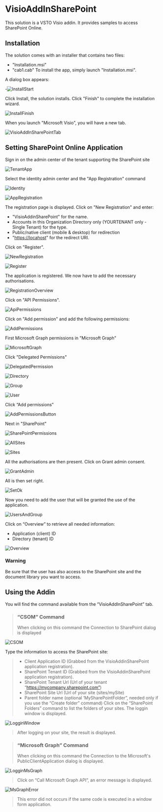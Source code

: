 # VisioAddInSharePoint
   This solution is a VSTO Visio addin.
   It provides samples to access SharePoint Online.
## Installation
The solution comes with an installer that contains two files:
- "Installation.msi"
- "cab1.cab"
To install the app, simply launch "Installation.msi".

A dialog box appears:

-![InstallStart](https://github.com/MichelLaplane/VisioAddInSharePoint/blob/master/VisioAddInSharePoint/Readme/InstallStart.png)

Click Install, the solution installs.
Click "Finish" to complete the installation wizard.

![InstallFinish](https://github.com/MichelLaplane/VisioAddInSharePoint/blob/master/VisioAddInSharePoint/Readme/InstallFinish.png)

When you launch "Microsoft Visio", you will have a new tab.

![VisioAddInSharePointTab](https://github.com/MichelLaplane/VisioAddInSharePoint/blob/master/VisioAddInSharePoint/Readme/VisioAddInSharePointTab.png)
## Setting SharePoint Online Application

Sign in on the admin center of the tenant supporting the SharePoint site

![TenantApp](https://github.com/MichelLaplane/VisioAddInSharePoint/blob/master/VisioAddInSharePoint/Readme/TenantApp.png)

Select the identity admin center and the "App Registration" command

![Identity](https://github.com/MichelLaplane/VisioAddInSharePoint/blob/master/VisioAddInSharePoint/Readme/Identity.png)

![AppRegistration](https://github.com/MichelLaplane/VisioAddInSharePoint/blob/master/VisioAddInSharePoint/Readme/AppRegistration.png)

The registration page is displayed.
Click on "New Registration" and enter:

- "VisioAddinSharePoint" for the name.
- Accounts in this Organization Directory only (YOURTENANT only - Single Tenant) for the type.
- Public/native client (mobile & desktop) for redirection
- "<https://locahost>" for the redirect URI.

Click on "Register".

![NewRegistration](https://github.com/MichelLaplane/VisioAddInSharePoint/blob/master/VisioAddInSharePoint/Readme/NewRegistration.png)

![Register](https://github.com/MichelLaplane/VisioAddInSharePoint/blob/master/VisioAddInSharePoint/Readme/Register.png)

The application is registered. We now have to add the necessary authorisations.

![RegistrationOverview](https://github.com/MichelLaplane/VisioAddInSharePoint/blob/master/VisioAddInSharePoint/Readme/RegistrationOverview.png)

Click on "API Permissions".

![ApiPermissions](https://github.com/MichelLaplane/VisioAddInSharePoint/blob/master/VisioAddInSharePoint/Readme/ApiPermissions.png)

Click on "Add permission" and add the following permissions:

![AddPermissions](https://github.com/MichelLaplane/VisioAddInSharePoint/blob/master/VisioAddInSharePoint/Readme/AddPermissions.png)

First Microsoft Graph permissions in "Microsoft Graph" 

![MicrosoftGraph](https://github.com/MichelLaplane/VisioAddInSharePoint/blob/master/VisioAddInSharePoint/Readme/MicrosoftGraph.png)

Click "Delegated Permissions"

![DelegatedPermission](https://github.com/MichelLaplane/VisioAddInSharePoint/blob/master/VisioAddInSharePoint/Readme/DelegatedPermission.png)

![Directory](https://github.com/MichelLaplane/VisioAddInSharePoint/blob/master/VisioAddInSharePoint/Readme/Directory.png)

![Group](https://github.com/MichelLaplane/VisioAddInSharePoint/blob/master/VisioAddInSharePoint/Readme/Group.png)

![User](https://github.com/MichelLaplane/VisioAddInSharePoint/blob/master/VisioAddInSharePoint/Readme/User.png)

Click “Add permissions” 

![AddPermissionsButton](https://github.com/MichelLaplane/VisioAddInSharePoint/blob/master/VisioAddInSharePoint/Readme/AddPermissionsButton.png)

Next in "SharePoint"

![SharePointPermissions](https://github.com/MichelLaplane/VisioAddInSharePoint/blob/master/VisioAddInSharePoint/Readme/SharePointPermissions.png)

![AllSites](https://github.com/MichelLaplane/VisioAddInSharePoint/blob/master/VisioAddInSharePoint/Readme/AllSites.png)

![Sites](https://github.com/MichelLaplane/VisioAddInSharePoint/blob/master/VisioAddInSharePoint/Readme/Sites.png)

All the authorisations are then present. Click on Grant admin consent.

![GrantAdmin](https://github.com/MichelLaplane/VisioAddInSharePoint/blob/master/VisioAddInSharePoint/Readme/GrantAdmin.png)

All is then set right.

![SetOk](https://github.com/MichelLaplane/VisioAddInSharePoint/blob/master/VisioAddInSharePoint/Readme/SetOk.png)

Now you need to add the user that will be granted the use of the application.

![UsersAndGroup](https://github.com/MichelLaplane/VisioAddInSharePoint/blob/master/VisioAddInSharePoint/Readme/UsersAndGroup.png)

Click on “Overview” to retrieve all needed information:
- Application (client) ID
- Directory (tenant) ID

![Overview](https://github.com/MichelLaplane/VisioAddInSharePoint/blob/master/VisioAddInSharePoint/Readme/Overview.png)

 ### Warning
 Be sure that the user has also access to the SharePoint site and the document library you want to access.
 ## Using the Addin
 You will find the command available from the “VisioAddInSharePoint” tab.
   >### “CSOM” Command
   >When clicking on this command the Connection to SharePoint dialog is displayed
>
   ![CSOM](https://github.com/MichelLaplane/VisioAddInSharePoint/blob/master/VisioAddInSharePoint/Readme/CSOM.png)
   
   Type the information to access the SharePoint site:
   >- Client Application ID (Grabbed from the VisioAddinSharePoint application registration).
>- SharePoint Tenant ID (Grabbed from the VisioAddinSharePoint application registration).
>- SharePoint Tenant Url (Url of your tenant “https://mycompany.sharepoint.com”)
>- SharePoint Site Url (Url of your site (sites/mySite)
>- Parent folder name (optional ‘MySharePointFolder”, needed only if you use the “Create folder” command)
>Click on the “SharePoint Folders” command to list the folders of your sites. The loggin window is displayed.

   ![LogginWindow](https://github.com/MichelLaplane/VisioAddInSharePoint/blob/master/VisioAddInSharePoint/Readme/LogginWindow.png)
   
   >After logging on your site, the result is displayed.
 
 >### “Microsoft Graph” Command
>When clicking on this command the Connection to the Microsoft's PublicClientApplication dialog is displayed.
>
   ![LogginMsGraph](https://github.com/MichelLaplane/VisioAddInSharePoint/blob/master/VisioAddInSharePoint/Readme/LogginMsGraph.png)
   
   >Click on “Call Microsoft Graph API”, an error message is displayed.
>
   ![MsGraphError](https://github.com/MichelLaplane/VisioAddInSharePoint/blob/master/VisioAddInSharePoint/Readme/MsGraphError.png)
   
   >This error did not occurs if the same code is executed in a window form application.


